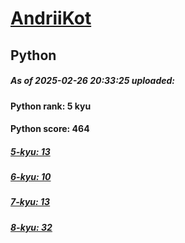 # [AndriiKot](https://www.codewars.com/users/AndriiKot) 
## Python

##### As of 2025-02-26 20:33:25 uploaded:

#### Python rank: 5 kyu

#### Python score: 464

##### [5-kyu: 13](https://github.com/AndriiKot/Python__CodeWars/tree/main/kyu-5)

##### [6-kyu: 10](https://github.com/AndriiKot/Python__CodeWars/tree/main/kyu-6)

##### [7-kyu: 13](https://github.com/AndriiKot/Python__CodeWars/tree/main/kyu-7)

##### [8-kyu: 32](https://github.com/AndriiKot/Python__CodeWars/tree/main/kyu-8)

